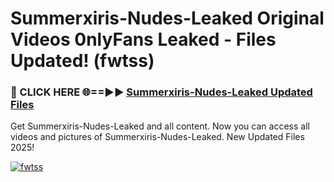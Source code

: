 # Summerxiris-Nudes-Leaked Original Videos 0nlyFans Leaked - Files Updated! (fwtss)

<h3>🔴 CLICK HERE 🌐==►► <a href="https://tinyurl.com/5h6xmrr3" rel="nofollow">Summerxiris-Nudes-Leaked Updated Files</a></h3>

Get Summerxiris-Nudes-Leaked and all content. Now you can access all videos and pictures of Summerxiris-Nudes-Leaked. New Updated Files 2025!

[![fwtss](https://i.imgur.com/KVD873Z.gif)](https://tinyurl.com/5h6xmrr3)
